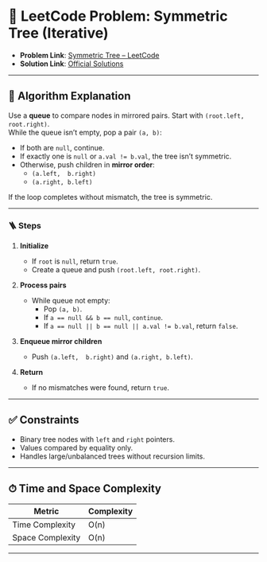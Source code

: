 # 🧩 LeetCode Problem: Symmetric Tree (Iterative)

- **Problem Link**: [Symmetric Tree – LeetCode](https://leetcode.com/problems/symmetric-tree/)
- **Solution Link**: [Official Solutions](https://leetcode.com/problems/symmetric-tree/solutions/)

---

## 🧠 Algorithm Explanation

Use a **queue** to compare nodes in mirrored pairs. Start with `(root.left, root.right)`.  
While the queue isn’t empty, pop a pair `(a, b)`:

- If both are `null`, continue.
- If exactly one is `null` or `a.val != b.val`, the tree isn’t symmetric.
- Otherwise, push children in **mirror order**:
  - `(a.left,  b.right)`
  - `(a.right, b.left)`

If the loop completes without mismatch, the tree is symmetric.

---

### 🪜 Steps

1. **Initialize**  
   - If `root` is `null`, return `true`.  
   - Create a queue and push `(root.left, root.right)`.

2. **Process pairs**  
   - While queue not empty:
     - Pop `(a, b)`.
     - If `a == null && b == null`, `continue`.
     - If `a == null || b == null || a.val != b.val`, return `false`.

3. **Enqueue mirror children**  
   - Push `(a.left,  b.right)` and `(a.right, b.left)`.

4. **Return**  
   - If no mismatches were found, return `true`.

---

## ✅ Constraints

- Binary tree nodes with `left` and `right` pointers.
- Values compared by equality only.
- Handles large/unbalanced trees without recursion limits.

---

## ⏱ Time and Space Complexity

| Metric            | Complexity |
|-------------------|------------|
| Time Complexity   | O(n)       |
| Space Complexity  | O(n)       |

---
